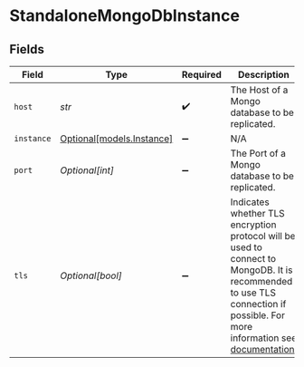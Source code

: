 # StandaloneMongoDbInstance


## Fields

| Field                                                                                                                                                                                                                                             | Type                                                                                                                                                                                                                                              | Required                                                                                                                                                                                                                                          | Description                                                                                                                                                                                                                                       | Example                                                                                                                                                                                                                                           |
| ------------------------------------------------------------------------------------------------------------------------------------------------------------------------------------------------------------------------------------------------- | ------------------------------------------------------------------------------------------------------------------------------------------------------------------------------------------------------------------------------------------------- | ------------------------------------------------------------------------------------------------------------------------------------------------------------------------------------------------------------------------------------------------- | ------------------------------------------------------------------------------------------------------------------------------------------------------------------------------------------------------------------------------------------------- | ------------------------------------------------------------------------------------------------------------------------------------------------------------------------------------------------------------------------------------------------- |
| `host`                                                                                                                                                                                                                                            | *str*                                                                                                                                                                                                                                             | :heavy_check_mark:                                                                                                                                                                                                                                | The Host of a Mongo database to be replicated.                                                                                                                                                                                                    |                                                                                                                                                                                                                                                   |
| `instance`                                                                                                                                                                                                                                        | [Optional[models.Instance]](../models/instance.md)                                                                                                                                                                                                | :heavy_minus_sign:                                                                                                                                                                                                                                | N/A                                                                                                                                                                                                                                               |                                                                                                                                                                                                                                                   |
| `port`                                                                                                                                                                                                                                            | *Optional[int]*                                                                                                                                                                                                                                   | :heavy_minus_sign:                                                                                                                                                                                                                                | The Port of a Mongo database to be replicated.                                                                                                                                                                                                    | 27017                                                                                                                                                                                                                                             |
| `tls`                                                                                                                                                                                                                                             | *Optional[bool]*                                                                                                                                                                                                                                  | :heavy_minus_sign:                                                                                                                                                                                                                                | Indicates whether TLS encryption protocol will be used to connect to MongoDB. It is recommended to use TLS connection if possible. For more information see <a href="https://docs.airbyte.com/integrations/sources/mongodb-v2">documentation</a>. |                                                                                                                                                                                                                                                   |